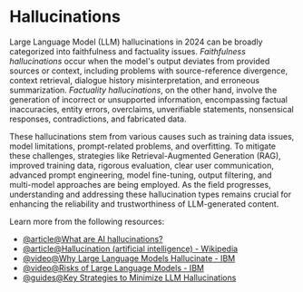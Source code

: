 # Hallucinations

Large Language Model (LLM) hallucinations in 2024 can be broadly categorized into faithfulness and factuality issues. *Faithfulness hallucinations* occur when the model's output deviates from provided sources or context, including problems with source-reference divergence, context retrieval, dialogue history misinterpretation, and erroneous summarization. *Factuality hallucinations*, on the other hand, involve the generation of incorrect or unsupported information, encompassing factual inaccuracies, entity errors, overclaims, unverifiable statements, nonsensical responses, contradictions, and fabricated data. 

These hallucinations stem from various causes such as training data issues, model limitations, prompt-related problems, and overfitting. To mitigate these challenges, strategies like Retrieval-Augmented Generation (RAG), improved training data, rigorous evaluation, clear user communication, advanced prompt engineering, model fine-tuning, output filtering, and multi-model approaches are being employed. As the field progresses, understanding and addressing these hallucination types remains crucial for enhancing the reliability and trustworthiness of LLM-generated content.

Learn more from the following resources:

- [@article@What are AI hallucinations?](https://www.ibm.com/topics/ai-hallucinations)
- [@article@Hallucination (artificial intelligence) - Wikipedia](https://en.wikipedia.org/wiki/Hallucination_(artificial_intelligence))
- [@video@Why Large Language Models Hallucinate - IBM](https://www.youtube.com/watch?v=cfqtFvWOfg0)
- [@video@Risks of Large Language Models - IBM](https://www.youtube.com/watch?v=r4kButlDLUc)
- [@guides@Key Strategies to Minimize LLM Hallucinations](https://www.turing.com/resources/minimize-llm-hallucinations-strategy)

